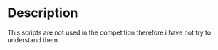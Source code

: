 # Description

This scripts are not used in the competition therefore i have not try to
understand them.
